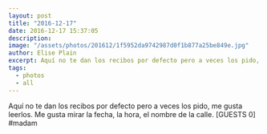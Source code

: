 ```yaml
---
layout: post
title: "2016-12-17"
date: 2016-12-17 15:37:05
description: 
image: "/assets/photos/201612/1f5952da9742987d0f1b877a25be849e.jpg"
author: Elise Plain
excerpt: Aquí no te dan los recibos por defecto pero a veces los pido, me gusta leerlos. Me gusta mirar la fecha, la hora, el nombre de la calle. [GUESTS 0] #madam
tags: 
  - photos
  - all
---
```


Aquí no te dan los recibos por defecto pero a veces los pido, me gusta leerlos. Me gusta mirar la fecha, la hora, el nombre de la calle. [GUESTS 0] #madam
<p></p>
